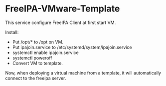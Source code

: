 # FreeIPA-VMware-Template
This service configure FreeIPA Client at first start VM.

Install:
- Put /opt/* to /opt on VM.
- Put ipajoin.service to /etc/systemd/system/ipajoin.service
- systemctl enable ipajoin.service
- systemctl poweroff
- Convert VM to template.

Now, when deploying a virtual machine from a template, it will automatically connect to the freeipa server.